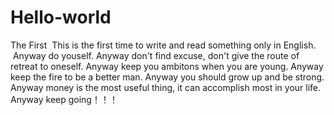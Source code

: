 # Hello-world
The First
  This is the first time to write and read something only in English.
  Anyway do youself.
  Anyway don't find excuse, don't give the route of retreat to oneself.
  Anyway keep you ambitons when you are young.
  Anyway keep the fire to be a better man.
  Anyway you should grow up and be strong.
  Anyway money is the most useful thing, it can accomplish most in your life.
  Anyway keep going！！！
